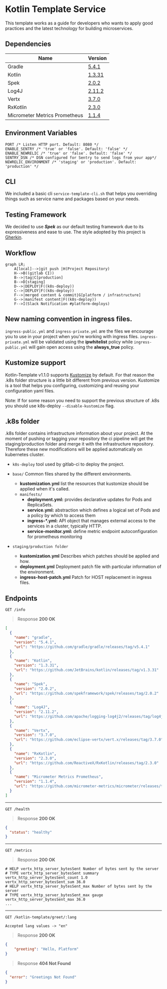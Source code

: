 # Kotlin Template Service

This template works as a guide for developers who wants to apply 
good practices and the latest technology for building microservices.

## Dependencies
| Name       | Version |
|------------|---------|
| Gradle     | [5.4.1](https://github.com/gradle/gradle/releases/tag/v5.4.1)   |
| Kotlin     | [1.3.31](https://github.com/JetBrains/kotlin/releases/tag/v1.3.31)  |
| Spek       | [2.0.2](https://github.com/spekframework/spek/releases/tag/2.0.2)   |
| Log4J      | [2.11.2](https://github.com/apache/logging-log4j2/releases/tag/log4j-2.11.2)  |
| Vertx      | [3.7.0](https://github.com/eclipse-vertx/vert.x/releases/tag/3.7.0)   |
| RxKotlin   | [2.3.0](https://github.com/ReactiveX/RxKotlin/releases/tag/2.3.0)   |
| Micrometer Metrics Prometheus | [1.1.4](https://github.com/micrometer-metrics/micrometer/releases/tag/v1.1.4)   |

## Environment Variables
```
PORT /* Listen HTTP port. Default: 8080 */
ENABLE_SENTRY /* 'true' or 'false'. Default: 'false' */
ENABLE_NEWRELIC /* 'true' or 'false'. Default: 'false' */
SENTRY_DSN /* DSN configured for Sentry to send logs from your app*/
NEWRELIC_ENVIRONMENT /* 'staging' or 'production'. Default: 'production' */
```

## CLI
We included a basic cli `service-template-cli.sh` that helps you overriding things such as service name and packages based on your needs.

## Testing Framework
We decided to use ***Spek*** as our default testing framework due to its expressiveness and ease to use. The style adopted by this project is [Gherkin]('https://spekframework.org/gherkin/').

## Workflow
```mermaid
graph LR;
    A[local]-->|git push |H(Project Repository)
    H-->B((gitlab CI))
    B-->|tag|C[production]
    B-->D[staging]
    D-->|DEPLOY|F((k8s-deploy))
    C-->|DEPLOY|F((k8s-deploy))
    F-->|merged content & commit|G[platform / infrastructure]
    G-->|manifest content|F((k8s-deploy))
    F-->I(Slack Notification #platform-deploys)
```

## New naming convention in ingress files.
`ingress-public.yml` and `ingress-private.yml` are the files we encourage you to use in your project when you're working with ingress files. `ingress-private.yml` will be validated using the **ipwhitelist** policy while `ingress-public.yml` will gain open access using the **always_true** policy.

## Kustomize support
Kotlin-Template v1.1.0 supports [Kustomize](https://kustomize.io) by default. For that reason the .k8s folder structure is a little bit different from previous version. Kustomize is a tool that helps you configuring, customizing and reusing your configuration yaml files.

Note: If for some reason you need to support the previous structure of .k8s you should use k8s-deploy `--disable-kustomize` flag.

## .k8s folder
.k8s folder contains infrastructure information about your project. At the moment of pushing or tagging your repository the ci pipeline will get the staging/production folder and merge it with the infrastructure repository. Therefore these new modifications will be applied automatically on kubernetes cluster.


- `k8s-deploy` tool used by gitlab-ci to deploy the project.
- `base/` Common files shared by the different environments.
    
    - **kustomization.yml** list the resources that kustomize should be applied when it's called.
    - `manifests/`
        - **deployment.yml:** provides declarative updates for Pods and ReplicaSets.
        - **service.yml:** abstraction which defines a logical set of Pods and a policy by which to access them
        - **ingress-*.yml:** API object that manages external access to the services in a cluster, typically HTTP.
        - **service-monitor.yml:** define metric endpoint autoconfiguration for prometheus monitoring

- `staging/production folder`
    - **kustomization.yml** Describes which patches should be applied and how.
    - **deployment.yml** Deployment patch file with particular information of the environment.
    - **ingress-host-patch.yml** Patch for HOST replacement in ingress files.


## Endpoints

```
GET /info
```
> Response **200 OK**
```json
[
  {
    "name": "gradle",
    "version": "5.4.1",
    "url": "https://github.com/gradle/gradle/releases/tag/v5.4.1"
  },
  {
    "name": "Kotlin",
    "version": "1.3.31",
    "url": "https://github.com/JetBrains/kotlin/releases/tag/v1.3.31"
  },
  {
    "name": "Spek",
    "version": "2.0.2",
    "url": "https://github.com/spekframework/spek/releases/tag/2.0.2"
  },
  {
    "name": "Log4J",
    "version": "2.11.2",
    "url": "https://github.com/apache/logging-log4j2/releases/tag/log4j-2.11.2"
  },
  {
    "name": "Vertx",
    "version": "3.7.0",
    "url": "https://github.com/eclipse-vertx/vert.x/releases/tag/3.7.0"
  },
  {
    "name": "RxKotlin",
    "version": "2.3.0",
    "url": "https://github.com/ReactiveX/RxKotlin/releases/tag/2.3.0"
  },
  {
    "name": "Micrometer Metrics Prometheus",
    "version": "1.1.4",
    "url": "https://github.com/micrometer-metrics/micrometer/releases/tag/v1.1.4"
  }
]
```

---

```
GET /health
```
> Response **200 OK**
```json
{
  "status": "healthy"
}
```

---

```
GET /metrics
```
> Response **200 OK**
```plain/text
# HELP vertx_http_server_bytesSent Number of bytes sent by the server
# TYPE vertx_http_server_bytesSent summary
vertx_http_server_bytesSent_count 1.0
vertx_http_server_bytesSent_sum 36.0
# HELP vertx_http_server_bytesSent_max Number of bytes sent by the server
# TYPE vertx_http_server_bytesSent_max gauge
vertx_http_server_bytesSent_max 36.0
...
```

---

```
GET /kotlin-template/greet/:lang 

Accepted lang values -> "en"
```

> Response **200 OK**
```json
{
    "greeting": "Hello, Platform"
}
```

> Response **404 Not Found**
```json
{
  "error": "Greetings Not Found"
}
```
